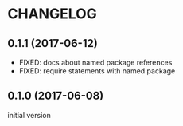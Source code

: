 # CHANGELOG

## 0.1.1 (2017-06-12)
* FIXED: docs about named package references
* FIXED: require statements with named package

## 0.1.0 (2017-06-08)
initial version
